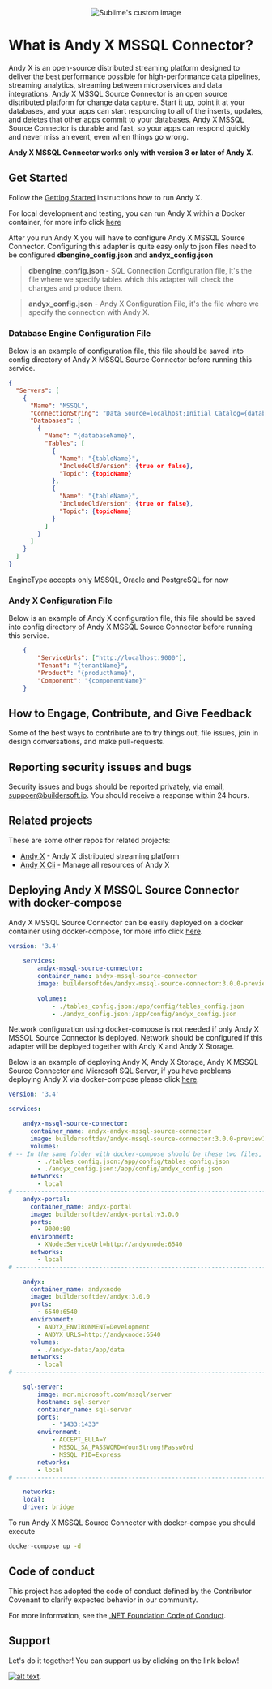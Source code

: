 <p align="center">
  <img src="https://user-images.githubusercontent.com/10813728/202870468-20d05267-a8e6-4f93-a579-f249b8bd1268.png" alt="Sublime's custom image"/>
</p>

What is Andy X MSSQL Connector?
============

Andy X is an open-source distributed streaming platform designed to deliver the best performance possible for high-performance data pipelines, streaming analytics, streaming between microservices and data integrations. Andy X MSSQL Source Connector is an open source distributed platform for change data capture. Start it up, point it at your databases, and your apps can start responding to all of the inserts, updates, and deletes that other apps commit to your databases. Andy X MSSQL Source Connector is durable and fast, so your apps can respond quickly and never miss an event, even when things go wrong.

<b>Andy X MSSQL Connector works only with version 3 or later of Andy X.</b>

## Get Started

Follow the [Getting Started](https://andyx.azurewebsites.net/) instructions how to run Andy X.

For local development and testing, you can run Andy X within a Docker container, for more info click [here](https://hub.docker.com/u/buildersoftdev)

After you run Andy X you will have to configure Andy X MSSQL Source Connector. Configuring this adapter is quite easy only to json files need to be configured <b>dbengine_config.json</b> and <b>andyx_config.json</b>
> <b>dbengine_config.json</b> - SQL Connection Configuration file, it's the file where we specify tables which this adapter will check the changes and produce them.

> <b>andyx_config.json</b> - Andy X Configuration File, it's the file where we specify the connection with Andy X.

### Database Engine Configuration File
Below is an example of configuration file, this file should be saved into config directory of Andy X MSSQL Source Connector before running this service.

```json
{
  "Servers": [
    {
      "Name": "MSSQL",
      "ConnectionString": "Data Source=localhost;Initial Catalog={databaseName/master};Integrated Security=False;User Id=sa;Password=YourStrong!Passw0rd;MultipleActiveResultSets=True",
      "Databases": [
        {
          "Name": "{databaseName}",
          "Tables": [
            {
              "Name": "{tableName}",
              "IncludeOldVersion": {true or false},
              "Topic": {topicName}
            },
            {
              "Name": "{tableName}",
              "IncludeOldVersion": {true or false},
              "Topic": {topicName}
            }
          ]
        }
      ]
    }
  ]
}
```

EngineType accepts only MSSQL, Oracle and PostgreSQL for now

### Andy X Configuration File
Below is an example of Andy X configuration file, this file should be saved into config directory of Andy X MSSQL Source Connector before running this service.

``` json
    {
        "ServiceUrls": ["http://localhost:9000"],
        "Tenant": "{tenantName}",
        "Product": "{productName}",
        "Component": "{componentName}"
    }
```

## How to Engage, Contribute, and Give Feedback

Some of the best ways to contribute are to try things out, file issues, join in design conversations,
and make pull-requests.

## Reporting security issues and bugs

Security issues and bugs should be reported privately, via email, suppoer@buildersoft.io. You should receive a response within 24 hours.

## Related projects

These are some other repos for related projects:

* [Andy X](https://github.com/buildersoftdev/andyx) - Andy X distributed streaming platform
* [Andy X Cli](https://github.com/buildersoftdev/andyx-cli) - Manage all resources of Andy X

## Deploying Andy X MSSQL Source Connector with docker-compose

Andy X MSSQL Source Connector can be easily deployed on a docker container using docker-compose, for more info click [here](https://hub.docker.com/r/buildersoftdev/andyx-mssql-source-connector).

``` yaml
version: '3.4'
  
    services:
        andyx-mssql-source-connector:
        container_name: andyx-mssql-source-connector
        image: buildersoftdev/andyx-mssql-source-connector:3.0.0-preview1
    
        volumes:
            - ./tables_config.json:/app/config/tables_config.json
            - ./andyx_config.json:/app/config/andyx_config.json
```

Network configuration using docker-compose is not needed if only Andy X MSSQL Source Connector is deployed. Network should be configured if this adapter will be deployed together with Andy X and Andy X Storage.

Below is an example of deploying Andy X, Andy X Storage, Andy X MSSQL Source Connector and Microsoft SQL Server, if you have problems deploying Andy X via docker-compose please click [here](https://hub.docker.com/r/buildersoftdev/andyx).

```yaml
version: '3.4'

services:

    andyx-mssql-source-connector:
      container_name: andyx-andyx-mssql-source-connector
      image: buildersoftdev/andyx-mssql-source-connector:3.0.0-preview1
      volumes:
# -- In the same folder with docker-compose should be these two files, before running docker-compose. 
        - ./tables_config.json:/app/config/tables_config.json
        - ./andyx_config.json:/app/config/andyx_config.json
      networks:
        - local
# ----------------------------------------------------------------------------------------------------
    andyx-portal:
      container_name: andyx-portal
      image: buildersoftdev/andyx-portal:v3.0.0
      ports:
        - 9000:80
      environment:
        - XNode:ServiceUrl=http://andyxnode:6540
      networks:
        - local
# ------------------------------------------------------------------------------------------------

    andyx:
      container_name: andyxnode
      image: buildersoftdev/andyx:3.0.0
      ports:
        - 6540:6540
      environment:
        - ANDYX_ENVIRONMENT=Development
        - ANDYX_URLS=http://andyxnode:6540
      volumes:
        - ./andyx-data:/app/data
      networks:
        - local
# ----------------------------------------------------------------------------------------------------

    sql-server:
        image: mcr.microsoft.com/mssql/server
        hostname: sql-server
        container_name: sql-server
        ports:
            - "1433:1433"
        environment:
            - ACCEPT_EULA=Y
            - MSSQL_SA_PASSWORD=YourStrong!Passw0rd
            - MSSQL_PID=Express
        networks:
        - local
# ----------------------------------------------------------------------------------------------------

    networks:
    local:
    driver: bridge
```
To run Andy X MSSQL Source Connector with docker-compse you should execute 

``` bash
docker-compose up -d
```

## Code of conduct

This project has adopted the code of conduct defined by the Contributor Covenant to clarify expected behavior in our community.

For more information, see the [.NET Foundation Code of Conduct](https://dotnetfoundation.org/code-of-conduct).

## Support
Let's do it together! You can support us by clicking on the link below!

[![alt text](https://img.buymeacoffee.com/api/?url=aHR0cHM6Ly9pbWcuYnV5bWVhY29mZmVlLmNvbS9hcGkvP3VybD1hSFIwY0hNNkx5OWpaRzR1WW5WNWJXVmhZMjltWm1WbExtTnZiUzkxY0d4dllXUnpMM0J5YjJacGJHVmZjR2xqZEhWeVpYTXZNakF5TVM4d09DOWxObVUwTkRWaU1UVXhPVGRqWm1JNFlXWTVZalV5TWpjek5qSXlaV05rTnk1d2JtYz0mc2l6ZT0zMDAmbmFtZT1BbmR5K1g=&creator=Andy+X&is_creating=free%20and%20open%20source%20Distributed%20Streaming%20Platform&design_code=1&design_color=%2379D6B5&slug=buildersoft)](https://www.buymeacoffee.com/buildersoft).
